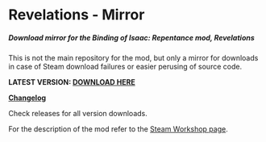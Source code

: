 # Revelations - Mirror

##### Download mirror for the Binding of Isaac: Repentance mod, Revelations

This is not the main repository for the mod, but only a mirror for downloads in case of Steam download failures or easier perusing of source code.

**LATEST VERSION: [DOWNLOAD HERE](https://github.com/filloax/revelations-mirror/releases/latest)**

**[Changelog](changelog.md)**

Check releases for all version downloads.

For the description of the mod refer to the [Steam Workshop page](https://steamcommunity.com/sharedfiles/filedetails/?id=2880387531).
